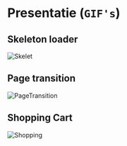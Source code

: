 # Presentatie (`GIF's`)
## Skeleton loader
![Skelet](https://user-images.githubusercontent.com/70703948/225306352-9e197001-aa87-465f-827f-3e4f7d6defd0.gif)

## Page transition
![PageTransition](https://user-images.githubusercontent.com/70703948/225306467-4adc51fe-a327-4cf8-a02a-c4544819e18b.gif)

## Shopping Cart
![Shopping](https://user-images.githubusercontent.com/70703948/225306498-42c276a2-6e41-4994-875c-13e27e463b28.gif)

